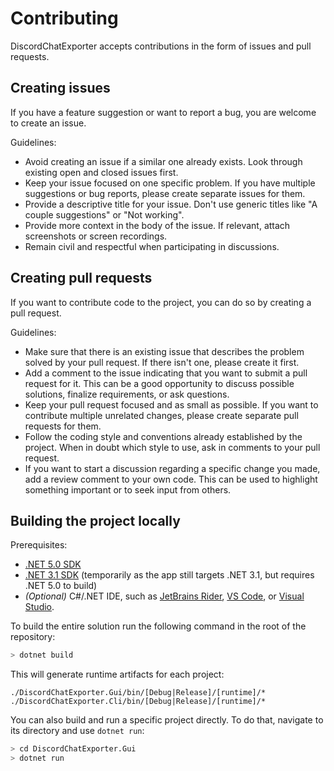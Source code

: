 # Contributing

DiscordChatExporter accepts contributions in the form of issues and pull requests.

## Creating issues

If you have a feature suggestion or want to report a bug, you are welcome to create an issue.

Guidelines:

- Avoid creating an issue if a similar one already exists. Look through existing open and closed issues first.
- Keep your issue focused on one specific problem. If you have multiple suggestions or bug reports, please create separate issues for them.
- Provide a descriptive title for your issue. Don't use generic titles like "A couple suggestions" or "Not working".
- Provide more context in the body of the issue. If relevant, attach screenshots or screen recordings.
- Remain civil and respectful when participating in discussions.

## Creating pull requests

If you want to contribute code to the project, you can do so by creating a pull request.

Guidelines:

- Make sure that there is an existing issue that describes the problem solved by your pull request. If there isn't one, please create it first.
- Add a comment to the issue indicating that you want to submit a pull request for it. This can be a good opportunity to discuss possible solutions, finalize requirements, or ask questions.
- Keep your pull request focused and as small as possible. If you want to contribute multiple unrelated changes, please create separate pull requests for them.
- Follow the coding style and conventions already established by the project. When in doubt which style to use, ask in comments to your pull request.
- If you want to start a discussion regarding a specific change you made, add a review comment to your own code. This can be used to highlight something important or to seek input from others.

## Building the project locally

Prerequisites:

- [.NET 5.0 SDK](https://dotnet.microsoft.com/download/dotnet/5.0)
- [.NET 3.1 SDK](https://dotnet.microsoft.com/download/dotnet/3.1) (temporarily as the app still targets .NET 3.1, but requires .NET 5.0 to build)
- _(Optional)_ C#/.NET IDE, such as [JetBrains Rider](https://www.jetbrains.com/rider), [VS Code](https://code.visualstudio.com/docs/languages/csharp), or [Visual Studio](https://visualstudio.microsoft.com).

To build the entire solution run the following command in the root of the repository:

```sh
> dotnet build
```

This will generate runtime artifacts for each project:

```plaintext
./DiscordChatExporter.Gui/bin/[Debug|Release]/[runtime]/*
./DiscordChatExporter.Cli/bin/[Debug|Release]/[runtime]/*
```

You can also build and run a specific project directly.
To do that, navigate to its directory and use `dotnet run`:

```sh
> cd DiscordChatExporter.Gui
> dotnet run
```
